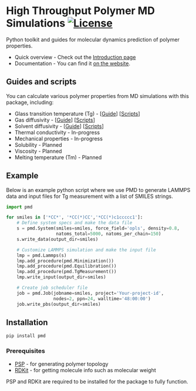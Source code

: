 # High Throughput Polymer MD Simulations [![License](https://img.shields.io/badge/license-MIT-blue.svg)](http://opensource.org/licenses/MIT)

Python toolkit and guides for molecular dynamics prediction of polymer properties.

- Quick overview - Check out the [Introduction page](https://high-throughput-pmd.netlify.app/docs/intro)
- Documentation - You can find it [on the website](https://high-throughput-pmd.netlify.app/api/overview).

## Guides and scripts

You can calculate various polymer properties from MD simulations with this package, including:

- Glass transition temperature (Tg) -
  [[Guide](http://high-throughput-pmd.netlify.app/docs/guides/glass-transition-temperature)]
  [[Scripts](https://github.com/Ramprasad-Group/High-Throughput-Polymer-MD-Simulations/tree/main/scripts/Tg)]
- Gas diffusivity -
  [[Guide](http://high-throughput-pmd.netlify.app/docs/guides/gas-diffusivity)]
  [[Scripts](https://github.com/Ramprasad-Group/High-Throughput-Polymer-MD-Simulations/tree/main/scripts/Gas_diffusivity)]
- Solvent diffusivity -
  [[Guide](http://high-throughput-pmd.netlify.app/docs/guides/solvent-diffusivity)]
  [[Scripts](https://github.com/Ramprasad-Group/High-Throughput-Polymer-MD-Simulations/tree/main/scripts/Solvent_diffusivity)]
- Thermal conductivity - In-progress
- Mechanical properties - In-progress
- Solubility - Planned
- Viscosity - Planned
- Melting temperature (Tm) - Planned

## Example

Below is an example python script where we use PMD to generate LAMMPS data and input files for Tg measurement with a list of SMILES strings.

```python
import pmd

for smiles in ['*CC*', '*CC(*)CC','*CC(*)c1ccccc1']:
    # Define system specs and make the data file
    s = pmd.System(smiles=smiles, force_field='opls', density=0.8,
                   natoms_total=5000, natoms_per_chain=150)
    s.write_data(output_dir=smiles)

    # Customize LAMMPS simulation and make the input file
    lmp = pmd.Lammps(s)
    lmp.add_procedure(pmd.Minimization())
    lmp.add_procedure(pmd.Equilibration())
    lmp.add_procedure(pmd.TgMeasurement())
    lmp.write_input(output_dir=smiles)

    # Create job scheduler file
    job = pmd.Job(jobname=smiles, project='Your-project-id',
                  nodes=2, ppn=24, walltime='48:00:00')
    job.write_pbs(output_dir=smiles)
```

## Installation

```bash
pip install pmd
```

### Prerequisites

- [PSP](https://github.com/Ramprasad-Group/PSP) - for generating polymer topology
- [RDKit](https://www.rdkit.org/) - for getting molecule info such as molecular weight

PSP and RDKit are required to be installed for the package to fully function.
